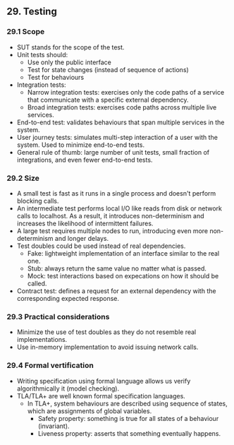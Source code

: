 ## 29. Testing

### 29.1 Scope
- SUT stands for the scope of the test.
- Unit tests should:
  - Use only the public interface
  - Test for state changes (instead of sequence of actions)
  - Test for behaviours
- Integration tests:
  - Narrow integration tests: exercises only the code paths of a service that communicate with a specific external dependency.
  - Broad integration tests: exercises code paths across multiple live services.
- End-to-end test: validates behaviours that span multiple services in the system.
- User journey tests: simulates multi-step interaction of a user with the system. Used to minimize end-to-end tests.
- General rule of thumb: large number of unit tests, small fraction of integrations, and even fewer end-to-end tests.

### 29.2 Size
- A small test is fast as it runs in a single process and doesn't perform blocking calls.
- An intermediate test performs local I/O like reads from disk or network calls to localhost. As a result, it introduces non-determinism and increases the likelihood of intermittent failures.
- A large test requires multiple nodes to run, introducing even more non-determinism and longer delays.
- Test doubles could be used instead of real dependencies.
  - Fake: lightweight implementation of an interface similar to the real one.
  - Stub: always return the same value no matter what is passed.
  - Mock: test interactions based on expecations on how it should be called.
- Contract test: defines a request for an external dependency with the corresponding expected response.

### 29.3 Practical considerations
- Minimize the use of test doubles as they do not resemble real implementations.
- Use in-memory implementation to avoid issuing network calls.

### 29.4 Formal vertification
- Writing specification using formal language allows us verify algorithmically it (model checking).
- TLA/TLA+ are well known formal specification languages.
  - In TLA+, system behaviours are described using sequence of states, which are assignments of global variables.
    - Safety property: something is true for all states of a behaviour (invariant).
    - Liveness property: asserts that something eventually happens.